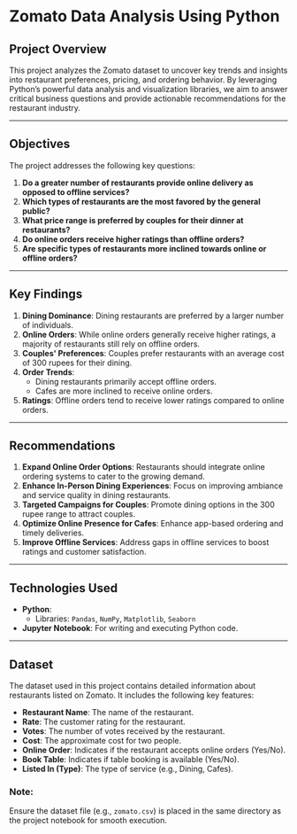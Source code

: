 # Zomato Data Analysis Using Python

## Project Overview
This project analyzes the Zomato dataset to uncover key trends and insights into restaurant preferences, pricing, and ordering behavior. By leveraging Python’s powerful data analysis and visualization libraries, we aim to answer critical business questions and provide actionable recommendations for the restaurant industry.

---

## Objectives
The project addresses the following key questions:
1. **Do a greater number of restaurants provide online delivery as opposed to offline services?**
2. **Which types of restaurants are the most favored by the general public?**
3. **What price range is preferred by couples for their dinner at restaurants?**
4. **Do online orders receive higher ratings than offline orders?**
5. **Are specific types of restaurants more inclined towards online or offline orders?**

---

## Key Findings
1. **Dining Dominance**: Dining restaurants are preferred by a larger number of individuals.
2. **Online Orders**: While online orders generally receive higher ratings, a majority of restaurants still rely on offline orders.
3. **Couples' Preferences**: Couples prefer restaurants with an average cost of 300 rupees for their dining.
4. **Order Trends**:
   - Dining restaurants primarily accept offline orders.
   - Cafes are more inclined to receive online orders.
5. **Ratings**: Offline orders tend to receive lower ratings compared to online orders.

---

## Recommendations
1. **Expand Online Order Options**: Restaurants should integrate online ordering systems to cater to the growing demand.
2. **Enhance In-Person Dining Experiences**: Focus on improving ambiance and service quality in dining restaurants.
3. **Targeted Campaigns for Couples**: Promote dining options in the 300 rupee range to attract couples.
4. **Optimize Online Presence for Cafes**: Enhance app-based ordering and timely deliveries.
5. **Improve Offline Services**: Address gaps in offline services to boost ratings and customer satisfaction.

---

## Technologies Used
- **Python**:
  - Libraries: `Pandas`, `NumPy`, `Matplotlib`, `Seaborn`
- **Jupyter Notebook**: For writing and executing Python code.

---
## Dataset

The dataset used in this project contains detailed information about restaurants listed on Zomato. It includes the following key features:

- **Restaurant Name**: The name of the restaurant.
- **Rate**: The customer rating for the restaurant.
- **Votes**: The number of votes received by the restaurant.
- **Cost**: The approximate cost for two people.
- **Online Order**: Indicates if the restaurant accepts online orders (Yes/No).
- **Book Table**: Indicates if table booking is available (Yes/No).
- **Listed In (Type)**: The type of service (e.g., Dining, Cafes).

### Note:
Ensure the dataset file (e.g., `zomato.csv`) is placed in the same directory as the project notebook for smooth execution.

